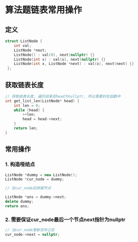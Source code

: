 # 算法题链表常用操作

## 定义

```c++
struct ListNode {
    int val;
    ListNode *next;
    ListNode() : val(0), next(nullptr) {}
    ListNode(int x) : val(x), next(nullptr) {}
    ListNode(int x, ListNode *next) : val(x), next(next) {}
 };
```

## 获取链表长度

```c++
// 获取链表长度, 遍历结束后head为nullptr, 所以需要封在函数中
int get_list_len(ListNode* head) {
    int len = 0;
    while (head) {
        ++len;
        head = head->next;
    }
    return len;
}
```

## 常用操作

### 1. 构造哑结点

```c++
ListNode *dummy = new ListNode();
ListNode *cur_node = dummy;

// 在cur_node后拼接节点

ListNode *ans = dummy->next;
delete dummy;
return ans;
```

### 2. 需要保证cur_node最后一个节点next指针为nullptr

```c++
// 当cur_node更新完毕之后
cur_node->next = nullptr;
```
